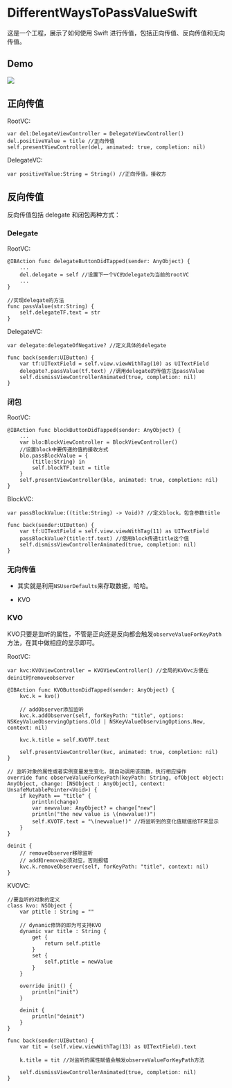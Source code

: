 # DifferentWaysToPassValueSwift

这是一个工程，展示了如何使用 Swift 进行传值，包括正向传值、反向传值和无向传值。

## Demo

![](https://raw.githubusercontent.com/kevin833752/DifferentWaysToPassValueSwift/master/DifferentWaysToPassValueSwift/demo.gif)

## 正向传值

RootVC:

```
var del:DelegateViewController = DelegateViewController()
del.positiveValue = title //正向传值
self.presentViewController(del, animated: true, completion: nil)
```

DelegateVC:

```
var positiveValue:String = String() //正向传值，接收方
```

## 反向传值

反向传值包括 delegate 和闭包两种方式：

### Delegate

RootVC:

```
@IBAction func delegateButtonDidTapped(sender: AnyObject) {
    ...
    del.delegate = self //设置下一个VC的delegate为当前的rootVC
    ...
}
```

```
//实现delegate的方法
func passValue(str:String) {
    self.delegateTF.text = str
}
```

DelegateVC:

```
var delegate:delegateOfNegative? //定义具体的delegate
```

```
func back(sender:UIButton) {
    var tf:UITextField = self.view.viewWithTag(10) as UITextField
    delegate?.passValue(tf.text) //调用delegate的传值方法passValue
    self.dismissViewControllerAnimated(true, completion: nil)
}
```

### 闭包

RootVC:

```
@IBAction func blockButtonDidTapped(sender: AnyObject) {
    ...
    var blo:BlockViewController = BlockViewController()
    //设置block中要传递的值的接收方式
    blo.passBlockValue = {
        (title:String) in
        self.blockTF.text = title
    }
    self.presentViewController(blo, animated: true, completion: nil)
}
```

BlockVC:

```
var passBlockValue:((title:String) -> Void)? //定义block，包含参数title
```

```
func back(sender:UIButton) {
    var tf:UITextField = self.view.viewWithTag(11) as UITextField
    passBlockValue?(title:tf.text) //使用block传递title这个值
    self.dismissViewControllerAnimated(true, completion: nil)
}
```

### 无向传值

* 其实就是利用`NSUserDefaults`来存取数据，哈哈。

* KVO

### KVO

KVO只要是监听的属性，不管是正向还是反向都会触发`observeValueForKeyPath`方法，在其中做相应的显示即可。

RootVC:

```
var kvc:KVOViewController = KVOViewController() //全局的KVOvc方便在deinit时removeobserver
```

```
@IBAction func KVOButtonDidTapped(sender: AnyObject) {
    kvc.k = kvo()
        
    // addObserver添加监听
    kvc.k.addObserver(self, forKeyPath: "title", options: NSKeyValueObservingOptions.Old | NSKeyValueObservingOptions.New, context: nil)
    
    kvc.k.title = self.KVOTF.text
    
    self.presentViewController(kvc, animated: true, completion: nil)
}
```

```
// 监听对象的属性或者实例变量发生变化，就自动调用该函数，执行相应操作
override func observeValueForKeyPath(keyPath: String, ofObject object: AnyObject, change: [NSObject : AnyObject], context: UnsafeMutablePointer<Void>) {
    if keyPath == "title" {
        println(change)
        var newvalue: AnyObject? = change["new"]
        println("the new value is \(newvalue!)")
        self.KVOTF.text = "\(newvalue!)" //将监听到的变化值赋值给TF来显示
    }
}

deinit {
    // removeObserver移除监听
    // add和remove必须对应，否则报错
    kvc.k.removeObserver(self, forKeyPath: "title", context: nil)
}
```

KVOVC:

```
//要监听的对象的定义
class kvo: NSObject {
    var ptitle : String = ""
    
    // dynamic修饰的即为可支持KVO
    dynamic var title : String {
        get {
            return self.ptitle
        }
        set {
            self.ptitle = newValue
        }
    }
    
    override init() {
        println("init")
    }
    
    deinit {
        println("deinit")
    }
}
```

```
func back(sender:UIButton) {
    var tit = (self.view.viewWithTag(13) as UITextField).text
    
    k.title = tit //对监听的属性赋值会触发observeValueForKeyPath方法
    
    self.dismissViewControllerAnimated(true, completion: nil)
}
```




